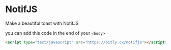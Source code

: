 # NotifJS
Make a beautiful toast with NotifJS

you can add this code in the end of your ```<body>```
```html
<script type="text/javascript" src="https://bitly.cx/notifjs"></script>
```